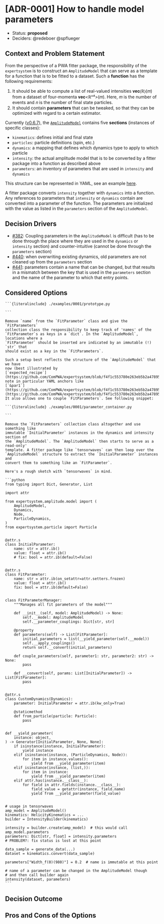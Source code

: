 <!-- markdownlint-disable MD013 -->
<!-- cspell:ignore elif getattr isinstance literalinclude setattr staticmethod -->

# [ADR-0001] How to handle model parameters

- Status: **proposed**
- Deciders: @redeboer @spflueger

## Context and Problem Statement

From the perspective of a PWA fitter package, the responsibility of the
`expertsystem` is to construct an `AmplitudeModel` that can serve as a template
for a function that is to be fitted to a dataset. Such a **function** has the
following requirements:

1. It should be able to compute a list of real-valued intensities 𝐯𝐞𝐜⟨ℝ⟩(𝑚)
   from a dataset of four-momenta 𝐯𝐞𝐜<ℝⁿ⁴>(𝑚). Here, 𝑚 is the number of events
   and 𝑛 is the number of final state particles.
2. It should contain **parameters** that can be tweaked, so that they can be
   optimized with regard to a certain estimator.

Currently
([v0.6.7](https://pwa.readthedocs.io/projects/expertsystem/en/0.6.7)), the
[`AmplitudeModel`](https://pwa.readthedocs.io/projects/expertsystem/en/0.6.7/api/expertsystem.amplitude.model.html#expertsystem.amplitude.model.AmplitudeModel)
contains five **sections** (instances of specific classes):

- `kinematics`: defines initial and final state
- `particles`: particle definitions (spin, etc.)
- `dynamics`: a mapping that defines which dynamics type to apply to which
  particle
- `intensity`: the actual amplitude model that is to be converted by a fitter
  package into a function as described above
- `parameters`: an inventory of parameters that are used in `intensity` and
  `dynamics`

This structure can be represented in YAML, see an example
[here](https://github.com/ComPWA/expertsystem/blob/f4f1c55/tests/unit/io/expected_recipe.yml).

A fitter package converts `intensity` together with `dynamics` into a function.
Any references to parameters that `intensity` or `dynamics` contain are
converted into a parameter of the function. The parameters are initialized with
the value as listed in the `parameters` section of the `AmplitudeModel`.

## Decision Drivers

- [#382](https://github.com/ComPWA/expertsystem/issues/382): Coupling
  parameters in the `AmplitudeModel` is difficult (has to be done through the
  place where they are used in the `dynamics` or `intensity` section) and
  counter-intuitive (cannot be done through the `parameters` section)
- [#440](https://github.com/ComPWA/expertsystem/issues/440): when overwriting
  existing dynamics, old parameters are not cleaned up from the `parameters`
  section
- [#441](https://github.com/ComPWA/expertsystem/issues/441): parameters contain
  a name that can be changed, but that results in a mismatch between the key
  that is used in the `parameters` section and the name of the parameter to
  which that entry points.

## Considered Options

````{dropdown} Option 0: WIP
```{literalinclude} ./examples/0001/prototype.py

```
````

````{dropdown} Option 1: parameter _container_
Remove `name` from the `FitParameter` class and give the `FitParameters`
collection class the responsibility to keep track of 'names' of the
`FitParameter`s as keys in a `dict`. In the `AmplitudeModel`, locations where a
`FitParameter` should be inserted are indicated by an immutable (!) `str` that
should exist as a key in the `FitParameters`.

Such a setup best reflects the structure of the `AmplitudeModel` that we have
now (best illustrated by
[`expected_recipe`](https://github.com/ComPWA/expertsystem/blob/f4f1c553780e263eb5b2a478951223694386f22a/tests/unit/io/expected_recipe.yml),
note in particular YAML anchors like
[`&par1`](https://github.com/ComPWA/expertsystem/blob/f4f1c553780e263eb5b2a478951223694386f22a/tests/unit/io/expected_recipe.yml#L11)/[`*par1`](https://github.com/ComPWA/expertsystem/blob/f4f1c553780e263eb5b2a478951223694386f22a/tests/unit/io/expected_recipe.yml#L59)).
It also allows one to couple `FitParameters`. See following snippet:

```{literalinclude} ./examples/0001/parameter_container.py

```
````

````{dropdown} Option 2: read-only parameter _manager_
Remove the `FitParameters` collection class altogether and use something like
immutable `InitialParameter` instances in the dynamics and intensity section of
the `AmplitudeModel`. The `AmplitudeModel` then starts to serve as a read-only'
template. A fitter package like `tensorwaves` can then loop over the
`AmplitudeModel` structure to extract the `InitialParameter` instances and
convert them to something like an `FitParameter`.

Here's a rough sketch with `tensorwaves` in mind.

```python
from typing import Dict, Generator, List

import attr

from expertsystem.amplitude.model import (
    AmplitudeModel,
    Dynamics,
    Node,
    ParticleDynamics,
)
from expertsystem.particle import Particle


@attr.s
class InitialParameter:
    name: str = attr.ib()
    value: float = attr.ib()
    # fix: bool = attr.ib(default=False)


@attr.s
class FitParameter:
    name: str = attr.ib(on_setattr=attr.setters.frozen)
    value: float = attr.ib()
    fix: bool = attr.ib(default=False)


class FitParameterManager:
    """Manages all fit parameters of the model"""

    def __init__(self, model: AmplitudeModel) -> None:
        self.__model: AmplitudeModel
        self.__parameter_couplings: Dict[str, str]

    @property
    def parameters(self) -> List[FitParameter]:
        initial_parameters = list(__yield_parameter(self.__model))
        self.__apply_couplings()
        return self.__convert(initial_parameters)

    def couple_parameters(self, parameter1: str, parameter2: str) -> None:
        pass

    def __convert(self, params: List[InitialParameter]) -> List[FitParameter]:
        pass


@attr.s
class CustomDynamics(Dynamics):
    parameter: InitialParameter = attr.ib(kw_only=True)

    @staticmethod
    def from_particle(particle: Particle):
        pass


def __yield_parameter(
    instance: object,
) -> Generator[InitialParameter, None, None]:
    if isinstance(instance, InitialParameter):
        yield instance
    elif isinstance(instance, (ParticleDynamics, Node)):
        for item in instance.values():
            yield from __yield_parameter(item)
    elif isinstance(instance, (list,)):
        for item in instance:
            yield from __yield_parameter(item)
    elif attr.has(instance.__class__):
        for field in attr.fields(instance.__class__):
            field_value = getattr(instance, field.name)
            yield from __yield_parameter(field_value)


# usage in tensorwaves
amp_model = AmplitudeModel()
kinematics: HelicityKinematics = ...
builder = IntensityBuilder(kinematics)

intensity = builder.create(amp_model)  # this would call amp_model.parameters
parameters: Dict[str, float] = intensity.parameters
# PROBLEM?: fix status is lost at this point

data_sample = generate_data(...)
dataset = kinematics.convert(data_sample)

parameters["Width_f(0)(980)"] = 0.2  # name is immutable at this point

# name of a parameter can be changed in the AmplitudeModel though
# and then call builder again
intensity(dataset, parameters)
```
````

## Decision Outcome

<!-- TODO -->

<!--
### Positive Consequences

### Negative Consequences
-->

## Pros and Cons of the Options <!-- optional -->

<!--
### [option 1]

[example | description | pointer to more information | …]

- Good, because [argument a]
- Good, because [argument b]
- Bad, because [argument c]

### [option 2]

[example | description | pointer to more information | …]

- Good, because [argument a]
- Good, because [argument b]
- Bad, because [argument c]
- … numbers of pros and cons can vary
-->
